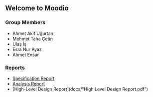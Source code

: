## Welcome to Moodio

### Group Members
- Ahmet Akif Uğurtan
- Mehmet Taha Çetin
- Ulaş İş
- Esra Nur Ayaz
- Ahmet Ensar

### Reports
- [Specification Report](docs/CS491SpesificationReport.pdf)
- [Analysis Report](docs/AnalysisReport.pdf)
- [High-Level Design Report](docs/"High Level Design Report.pdf")
